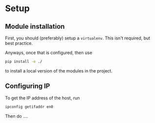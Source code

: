# Setup

## Module installation

First, you should (preferably) setup a `virtualenv`. This isn't required,
but best practice.

Anyways, once that is configured, then use

```bash
pip install -e ./
```

to install a local version of the modules in the project.

## Configuring IP

To get the IP address of the host, run

```bash
ipconfig getifaddr en0
```

Then do ....

